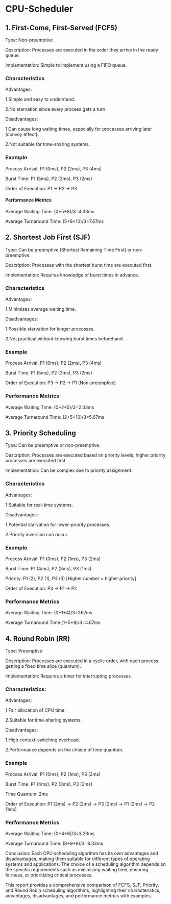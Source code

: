 # CPU-Scheduler

## 1. First-Come, First-Served (FCFS)

Type: Non-preemptive

Description: Processes are executed in the order they arrive in the ready queue.

Implementation: Simple to implement using a FIFO queue.

### Characteristics

Advantages:

1.Simple and easy to understand.

2.No starvation since every process gets a turn.

Disadvantages:

1.Can cause long waiting times, especially for processes arriving later (convoy effect).

2.Not suitable for time-sharing systems.

### Example

Process Arrival: P1 (0ms), P2 (2ms), P3 (4ms)

Burst Time: P1 (5ms), P2 (3ms), P3 (2ms)

Order of Execution: P1 → P2 → P3

#### Performance Metrics

Average Waiting Time: (0+5+8)/3=4.33ms

Average Turnaround Time: (5+8+10)/3=7.67ms

## 2. Shortest Job First (SJF)

Type: Can be preemptive (Shortest Remaining Time First) or non-preemptive.

Description: Processes with the shortest burst time are executed first.

Implementation: Requires knowledge of burst times in advance.

### Characteristics

Advantages:

1.Minimizes average waiting time.

Disadvantages:

1.Possible starvation for longer processes.

2.Not practical without knowing burst times beforehand.

### Example

Process Arrival: P1 (0ms), P2 (2ms), P3 (4ms)

Burst Time: P1 (5ms), P2 (3ms), P3 (2ms)

Order of Execution: P3 → P2 → P1 (Non-preemptive)

### Performance Metrics

Average Waiting Time: (0+2+5)/3=2.33ms

Average Turnaround Time: (2+5+10)/3=5.67ms

## 3. Priority Scheduling

Type: Can be preemptive or non-preemptive.

Description: Processes are executed based on priority levels; higher priority processes are executed first.

Implementation: Can be complex due to priority assignment.

### Characteristics

Advantages:

1.Suitable for real-time systems.

Disadvantages:

1.Potential starvation for lower-priority processes.

2.Priority inversion can occur.

### Example

Process Arrival: P1 (0ms), P2 (1ms), P3 (2ms)

Burst Time: P1 (4ms), P2 (3ms), P3 (1ms)

Priority: P1 (2), P2 (1), P3 (3) [Higher number = higher priority]

Order of Execution: P3 → P1 → P2

### Performance Metrics

Average Waiting Time: (0+1+4)/3=1.67ms

Average Turnaround Time:(1+5+8)/3=4.67ms

## 4. Round Robin (RR)

Type: Preemptive

Description: Processes are executed in a cyclic order, with each process getting a fixed time slice (quantum).

Implementation: Requires a timer for interrupting processes.

### Characteristics:

 Advantages:
 
1.Fair allocation of CPU time.

2.Suitable for time-sharing systems.

Disadvantages:

1.High context-switching overhead.

2.Performance depends on the choice of time quantum.

### Example

Process Arrival: P1 (0ms), P2 (1ms), P3 (2ms)

Burst Time: P1 (4ms), P2 (3ms), P3 (2ms)

Time Quantum: 2ms

Order of Execution: P1 (2ms) → P2 (2ms) → P3 (2ms) → P1 (2ms) → P2 (1ms)

### Performance Metrics

Average Waiting Time: (0+4+6)/3=3.33ms

Average Turnaround Time: (8+9+8)/3=8.33ms

Conclusion:
Each CPU scheduling algorithm has its own advantages and disadvantages, making them suitable for different types of operating systems and applications. The choice of a scheduling algorithm depends on the specific requirements such as minimizing waiting time, ensuring fairness, or prioritizing critical processes.

This report provides a comprehensive comparison of FCFS, SJF, Priority, and Round Robin scheduling algorithms, highlighting their characteristics, advantages, disadvantages, and performance metrics with examples.
